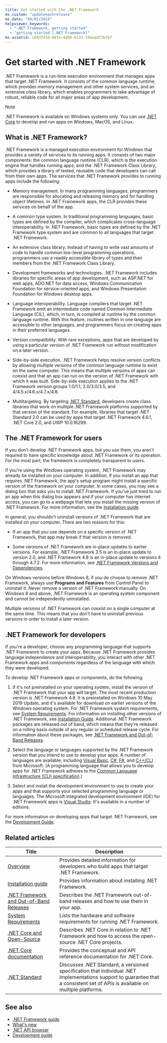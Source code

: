 ```yaml
---
title: Get started with the .NET Framework
ms.custom: "updateeachrelease"
ms.date: "04/02/2019"
helpviewer_keywords: 
  - ".NET Framework, getting started"
  - "getting started [.NET Framework]"
ms.assetid: c693fd34-88fe-4d90-b332-19eeadf3b7e7
---
```

# Get started with .NET Framework

.NET Framework is a run-time execution environment that manages apps that target .NET Framework. It consists of the common language runtime, which provides memory management and other system services, and an extensive class library, which enables programmers to take advantage of robust, reliable code for all major areas of app development.

> [!NOTE]
> .NET Framework is available on Windows systems only. You can use [.NET Core](../../core/index.md) to develop and run apps on Windows, MacOS, and Linux.

## What is .NET Framework?

.NET Framework is a managed execution environment for Windows that provides a variety of services to its running apps. It consists of two major components: the common language runtime (CLR), which is the execution engine that handles running apps, and the .NET Framework Class Library, which provides a library of tested, reusable code that developers can call from their own apps. The services that .NET Framework provides to running apps include the following:

- Memory management. In many programming languages, programmers are responsible for allocating and releasing memory and for handling object lifetimes. In .NET Framework apps, the CLR provides these services on behalf of the app.

- A common type system. In traditional programming languages, basic types are defined by the compiler, which complicates cross-language interoperability. In .NET Framework, basic types are defined by the .NET Framework type system and are common to all languages that target .NET Framework.

- An extensive class library. Instead of having to write vast amounts of code to handle common low-level programming operations, programmers use a readily accessible library of types and their members from the .NET Framework Class Library.

- Development frameworks and technologies. .NET Framework includes libraries for specific areas of app development, such as ASP.NET for web apps, ADO.NET for data access, Windows Communication Foundation for service-oriented apps, and Windows Presentation Foundation for Windows desktop apps.

- Language interoperability. Language compilers that target .NET Framework emit an intermediate code named Common Intermediate Language (CIL), which, in turn, is compiled at runtime by the common language runtime. With this feature, routines written in one language are accessible to other languages, and programmers focus on creating apps in their preferred languages.

- Version compatibility. With rare exceptions, apps that are developed by using a particular version of .NET Framework run without modification on a later version.

- Side-by-side execution. .NET Framework helps resolve version conflicts by allowing multiple versions of the common language runtime to exist on the same computer. This means that multiple versions of apps can coexist and that an app can run on the version of .NET Framework with which it was built. Side-by-side execution applies to the .NET Framework version groups 1.0/1.1, 2.0/3.0/3.5, and 4/4.5.x/4.6.x/4.7.x/4.8.

- Multitargeting. By targeting [.NET Standard](../../standard/net-standard.md), developers create class libraries that work on multiple .NET Framework platforms supported by that version of the standard. For example, libraries that target .NET Standard 2.0 can be used by apps that target .NET Framework 4.6.1, .NET Core 2.0, and UWP 10.0.16299.

<a name="ForUsers"></a>
## The .NET Framework for users

If you don't develop .NET Framework apps, but you use them, you aren't required to have specific knowledge about .NET Framework or its operation. For the most part, the framework is completely transparent to users.

If you're using the Windows operating system, .NET Framework may already be installed on your computer. In addition, if you install an app that requires .NET Framework, the app's setup program might install a specific version of the framework on your computer. In some cases, you may see a dialog box that asks you to install .NET Framework. If you've just tried to run an app when this dialog box appears and if your computer has internet access, you can go to a webpage that lets you install the missing version of .NET Framework. For more information, see the [Installation guide](../install/index.md).

In general, you shouldn't uninstall versions of .NET Framework that are installed on your computer. There are two reasons for this:

- If an app that you use depends on a specific version of .NET Framework, that app may break if that version is removed.

- Some versions of .NET Framework are in-place updates to earlier versions. For example, .NET Framework 3.5 is an in-place update to version 2.0, and .NET Framework 4.8 is an in-place update to versions 4 through 4.7.2. For more information, see [.NET Framework Versions and Dependencies](../migration-guide/versions-and-dependencies.md).

On Windows versions before Windows 8, if you do choose to remove .NET Framework, always use **Programs and Features** from Control Panel to uninstall it. Never remove a version of .NET Framework manually. On Windows 8 and above, .NET Framework is an operating system component and cannot be independently uninstalled.

Multiple versions of .NET Framework can coexist on a single computer at the same time. This means that you don't have to uninstall previous versions in order to install a later version.

## .NET Framework for developers

If you're a developer, choose any programming language that supports .NET Framework to create your apps. Because .NET Framework provides language independence and interoperability, you interact with other .NET Framework apps and components regardless of the language with which they were developed.

To develop .NET Framework apps or components, do the following:

1. If it's not preinstalled on your operating system, install the version of .NET Framework that your app will target. The most recent production version is .NET Framework 4.8. It is preinstalled on Windows 10 May 2019 Update, and it's available for download on earlier versions of the Windows operating system. For .NET Framework system requirements, see [System Requirements](system-requirements.md). For information on installing other versions of .NET Framework, see [Installation Guide](../install/guide-for-developers.md). Additional .NET Framework packages are released out of band, which means that they're released on a rolling basis outside of any regular or scheduled release cycle. For information about these packages, see [.NET Framework and Out-of-Band Releases](the-net-framework-and-out-of-band-releases.md).

2. Select the language or languages supported by the .NET Framework version that you intend to use to develop your apps. A number of languages are available, including [Visual Basic](../../visual-basic/index.yml), [C#](../../csharp/index.yml), [F#](../../fsharp/index.yml), and [C++/CLI](/cpp/dotnet/dotnet-programming-with-cpp-cli-visual-cpp) from Microsoft. (A programming language that allows you to develop apps for .NET Framework adheres to the [Common Language Infrastructure (CLI) specification](https://visualstudio.microsoft.com/license-terms/ecma-c-common-language-infrastructure-standards/).)

3. Select and install the development environment to use to create your apps and that supports your selected programming language or languages. The Microsoft integrated development environment (IDE) for .NET Framework apps is [Visual Studio](https://visualstudio.microsoft.com/vs/?utm_medium=microsoft&utm_source=docs.microsoft.com&utm_campaign=inline+link). It's available in a number of editions.

For more information on developing apps that target .NET Framework, see the [Development Guide](../development-guide.md).

## Related articles

| Title | Description |
| ----- |------------ |
| [Overview](overview.md) | Provides detailed information for developers who build apps that target .NET Framework. |
| [Installation guide](../install/index.md) | Provides information about installing .NET Framework. |  
| [.NET Framework and Out-of-Band Releases](the-net-framework-and-out-of-band-releases.md) | Describes the .NET Framework out-of-band releases and how to use them in your app. |
| [System Requirements](system-requirements.md) | Lists the hardware and software requirements for running .NET Framework. |
| [.NET Core and Open-Source](net-core-and-open-source.md) | Describes .NET Core in relation to .NET Framework and how to access the open-source .NET Core projects. |
| [.NET Core documentation](../../core/index.md) | Provides the conceptual and API reference documentation for .NET Core. |
| [.NET Standard](../../standard/net-standard.md) | Discusses .NET Standard, a versioned specification that individual .NET implementations support to guarantee that a consistent set of APIs is available on multiple platforms.

## See also

- [.NET Framework guide](../index.md)
- [What's new](../whats-new/index.md)
- [.NET API browser](../../../api/index.md)
- [Development guide](../development-guide.md)
